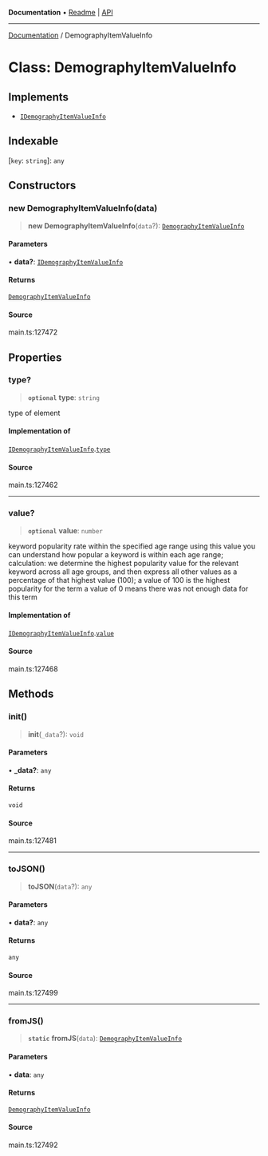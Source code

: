 **Documentation** • [Readme](../README.md) \| [API](../globals.md)

***

[Documentation](../README.md) / DemographyItemValueInfo

# Class: DemographyItemValueInfo

## Implements

- [`IDemographyItemValueInfo`](../interfaces/IDemographyItemValueInfo.md)

## Indexable

 \[`key`: `string`\]: `any`

## Constructors

### new DemographyItemValueInfo(data)

> **new DemographyItemValueInfo**(`data`?): [`DemographyItemValueInfo`](DemographyItemValueInfo.md)

#### Parameters

• **data?**: [`IDemographyItemValueInfo`](../interfaces/IDemographyItemValueInfo.md)

#### Returns

[`DemographyItemValueInfo`](DemographyItemValueInfo.md)

#### Source

main.ts:127472

## Properties

### type?

> **`optional`** **type**: `string`

type of element

#### Implementation of

[`IDemographyItemValueInfo`](../interfaces/IDemographyItemValueInfo.md).[`type`](../interfaces/IDemographyItemValueInfo.md#type)

#### Source

main.ts:127462

***

### value?

> **`optional`** **value**: `number`

keyword popularity rate within the specified age range
using this value you can understand how popular a keyword is within each age range;
calculation: we determine the highest popularity value for the relevant keyword across all age groups, and then express all other values as a percentage of that highest value (100);
a value of 100 is the highest popularity for the term
a value of 0 means there was not enough data for this term

#### Implementation of

[`IDemographyItemValueInfo`](../interfaces/IDemographyItemValueInfo.md).[`value`](../interfaces/IDemographyItemValueInfo.md#value)

#### Source

main.ts:127468

## Methods

### init()

> **init**(`_data`?): `void`

#### Parameters

• **\_data?**: `any`

#### Returns

`void`

#### Source

main.ts:127481

***

### toJSON()

> **toJSON**(`data`?): `any`

#### Parameters

• **data?**: `any`

#### Returns

`any`

#### Source

main.ts:127499

***

### fromJS()

> **`static`** **fromJS**(`data`): [`DemographyItemValueInfo`](DemographyItemValueInfo.md)

#### Parameters

• **data**: `any`

#### Returns

[`DemographyItemValueInfo`](DemographyItemValueInfo.md)

#### Source

main.ts:127492
